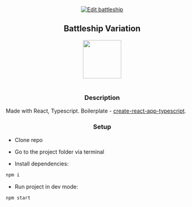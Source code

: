 <div align="center">
  
[![Edit battleship](https://codesandbox.io/static/img/play-codesandbox.svg)](https://codesandbox.io/s/llml8rxwwz)
  
<h2>Battleship Variation</h2>
  <a href="https://reactjs.org/">
    <img width="100" heigth="100" src="https://upload.wikimedia.org/wikipedia/commons/thumb/a/a7/React-icon.svg/1280px-React-icon.svg.png">
  </a>
  <br>
  <br>
  
</div>
<h3 align="center">Description</h3>

Made with React, Typescript. Boilerplate - [create-react-app-typescript](https://github.com/wmonk/create-react-app-typescript). 

<h3 align="center">Setup</h3>

* Clone repo

* Go to the project folder via terminal

* Install dependencies:

```bash
npm i
```
* Run project in dev mode:

```bash
npm start
```
